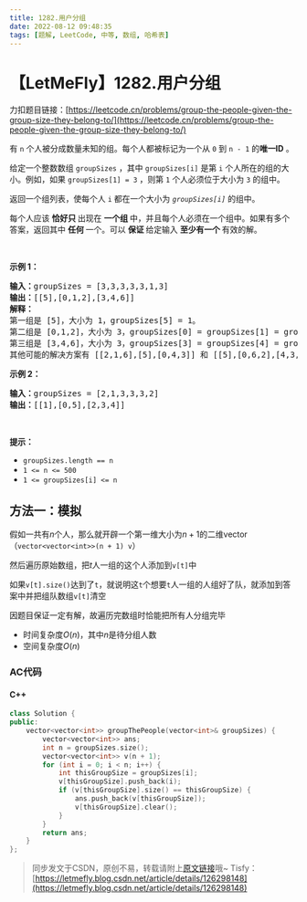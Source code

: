 ```yaml
---
title: 1282.用户分组
date: 2022-08-12 09:48:35
tags: [题解, LeetCode, 中等, 数组, 哈希表]
---
```


# 【LetMeFly】1282.用户分组

力扣题目链接：[https://leetcode.cn/problems/group-the-people-given-the-group-size-they-belong-to/](https://leetcode.cn/problems/group-the-people-given-the-group-size-they-belong-to/)

<p>有&nbsp;<code>n</code>&nbsp;个人被分成数量未知的组。每个人都被标记为一个从 <code>0</code> 到 <code>n - 1</code> 的<strong>唯一ID</strong>&nbsp;。</p>

<p>给定一个整数数组 <code>groupSizes</code> ，其中<meta charset="UTF-8" />&nbsp;<code>groupSizes[i]</code>&nbsp;是第 <code>i</code> 个人所在的组的大小。例如，如果&nbsp;<code>groupSizes[1] = 3</code>&nbsp;，则第 <code>1</code> 个人必须位于大小为 <code>3</code> 的组中。</p>

<p>返回一个组列表，使每个人 <code>i</code> 都在一个大小为<meta charset="UTF-8" /><em>&nbsp;<code>groupSizes[i]</code>&nbsp;</em>的组中。</p>

<p>每个人应该&nbsp;<strong>恰好只&nbsp;</strong>出现在&nbsp;<strong>一个组&nbsp;</strong>中，并且每个人必须在一个组中。如果有多个答案，返回其中&nbsp;<strong>任何&nbsp;</strong>一个。可以&nbsp;<strong>保证&nbsp;</strong>给定输入&nbsp;<strong>至少有一个&nbsp;</strong>有效的解。</p>

<p>&nbsp;</p>

<p><strong>示例 1：</strong></p>

<pre>
<strong>输入：</strong>groupSizes = [3,3,3,3,3,1,3]
<strong>输出：</strong>[[5],[0,1,2],[3,4,6]]
<strong>解释：
</strong>第一组是 [5]，大小为 1，groupSizes[5] = 1。
第二组是 [0,1,2]，大小为 3，groupSizes[0] = groupSizes[1] = groupSizes[2] = 3。
第三组是 [3,4,6]，大小为 3，groupSizes[3] = groupSizes[4] = groupSizes[6] = 3。 
其他可能的解决方案有 [[2,1,6],[5],[0,4,3]] 和 [[5],[0,6,2],[4,3,1]]。
</pre>

<p><strong>示例 2：</strong></p>

<pre>
<strong>输入：</strong>groupSizes = [2,1,3,3,3,2]
<strong>输出：</strong>[[1],[0,5],[2,3,4]]
</pre>

<p>&nbsp;</p>

<p><strong>提示：</strong></p>

<ul>
	<li><code>groupSizes.length == n</code></li>
	<li><code>1 &lt;= n&nbsp;&lt;= 500</code></li>
	<li><code>1 &lt;=&nbsp;groupSizes[i] &lt;= n</code></li>
</ul>


    
## 方法一：模拟

假如一共有$n$个人，那么就开辟一个第一维大小为$n+1$的二维vector（```vector<vector<int>>(n + 1) v```）

然后遍历原始数组，把$t$人一组的这个人添加到```v[t]```中

如果```v[t].size()```达到了```t```，就说明这```t```个想要```t```人一组的人组好了队，就添加到答案中并把组队数组```v[t]```清空

因题目保证一定有解，故遍历完数组时恰能把所有人分组完毕

+ 时间复杂度$O(n)$，其中$n$是待分组人数
+ 空间复杂度$O(n)$

### AC代码

#### C++

```cpp
class Solution {
public:
    vector<vector<int>> groupThePeople(vector<int>& groupSizes) {
        vector<vector<int>> ans;
        int n = groupSizes.size();
        vector<vector<int>> v(n + 1);
        for (int i = 0; i < n; i++) {
            int thisGroupSize = groupSizes[i];
            v[thisGroupSize].push_back(i);
            if (v[thisGroupSize].size() == thisGroupSize) {
                ans.push_back(v[thisGroupSize]);
                v[thisGroupSize].clear();
            }
        }
        return ans;
    }
};
```

> 同步发文于CSDN，原创不易，转载请附上[原文链接](https://blog.letmefly.xyz/2022/08/12/LeetCode%201282.%E7%94%A8%E6%88%B7%E5%88%86%E7%BB%84/)哦~
> Tisfy：[https://letmefly.blog.csdn.net/article/details/126298148](https://letmefly.blog.csdn.net/article/details/126298148)

